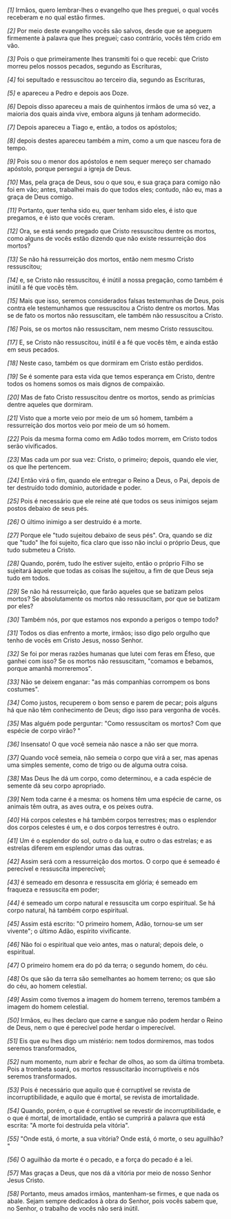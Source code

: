*[1]* Irmãos, quero lembrar-lhes o evangelho que lhes preguei, o qual vocês receberam e no qual estão firmes.

*[2]* Por meio deste evangelho vocês são salvos, desde que se apeguem firmemente à palavra que lhes preguei; caso contrário, vocês têm crido em vão.

*[3]* Pois o que primeiramente lhes transmiti foi o que recebi: que Cristo morreu pelos nossos pecados, segundo as Escrituras,

*[4]* foi sepultado e ressuscitou ao terceiro dia, segundo as Escrituras,

*[5]* e apareceu a Pedro e depois aos Doze.

*[6]* Depois disso apareceu a mais de quinhentos irmãos de uma só vez, a maioria dos quais ainda vive, embora alguns já tenham adormecido.

*[7]* Depois apareceu a Tiago e, então, a todos os apóstolos;

*[8]* depois destes apareceu também a mim, como a um que nasceu fora de tempo.

*[9]* Pois sou o menor dos apóstolos e nem sequer mereço ser chamado apóstolo, porque persegui a igreja de Deus.

*[10]* Mas, pela graça de Deus, sou o que sou, e sua graça para comigo não foi em vão; antes, trabalhei mais do que todos eles; contudo, não eu, mas a graça de Deus comigo.

*[11]* Portanto, quer tenha sido eu, quer tenham sido eles, é isto que pregamos, e é isto que vocês creram.

*[12]* Ora, se está sendo pregado que Cristo ressuscitou dentre os mortos, como alguns de vocês estão dizendo que não existe ressurreição dos mortos?

*[13]* Se não há ressurreição dos mortos, então nem mesmo Cristo ressuscitou;

*[14]* e, se Cristo não ressuscitou, é inútil a nossa pregação, como também é inútil a fé que vocês têm.

*[15]* Mais que isso, seremos considerados falsas testemunhas de Deus, pois contra ele testemunhamos que ressuscitou a Cristo dentre os mortos. Mas se de fato os mortos não ressuscitam, ele também não ressuscitou a Cristo.

*[16]* Pois, se os mortos não ressuscitam, nem mesmo Cristo ressuscitou.

*[17]* E, se Cristo não ressuscitou, inútil é a fé que vocês têm, e ainda estão em seus pecados.

*[18]* Neste caso, também os que dormiram em Cristo estão perdidos.

*[19]* Se é somente para esta vida que temos esperança em Cristo, dentre todos os homens somos os mais dignos de compaixão.

*[20]* Mas de fato Cristo ressuscitou dentre os mortos, sendo as primícias dentre aqueles que dormiram.

*[21]* Visto que a morte veio por meio de um só homem, também a ressurreição dos mortos veio por meio de um só homem.

*[22]* Pois da mesma forma como em Adão todos morrem, em Cristo todos serão vivificados.

*[23]* Mas cada um por sua vez: Cristo, o primeiro; depois, quando ele vier, os que lhe pertencem.

*[24]* Então virá o fim, quando ele entregar o Reino a Deus, o Pai, depois de ter destruído todo domínio, autoridade e poder.

*[25]* Pois é necessário que ele reine até que todos os seus inimigos sejam postos debaixo de seus pés.

*[26]* O último inimigo a ser destruído é a morte.

*[27]* Porque ele "tudo sujeitou debaixo de seus pés". Ora, quando se diz que "tudo" lhe foi sujeito, fica claro que isso não inclui o próprio Deus, que tudo submeteu a Cristo.

*[28]* Quando, porém, tudo lhe estiver sujeito, então o próprio Filho se sujeitará àquele que todas as coisas lhe sujeitou, a fim de que Deus seja tudo em todos.

*[29]* Se não há ressurreição, que farão aqueles que se batizam pelos mortos? Se absolutamente os mortos não ressuscitam, por que se batizam por eles?

*[30]* Também nós, por que estamos nos expondo a perigos o tempo todo?

*[31]* Todos os dias enfrento a morte, irmãos; isso digo pelo orgulho que tenho de vocês em Cristo Jesus, nosso Senhor.

*[32]* Se foi por meras razões humanas que lutei com feras em Éfeso, que ganhei com isso? Se os mortos não ressuscitam, "comamos e bebamos, porque amanhã morreremos".

*[33]* Não se deixem enganar: "as más companhias corrompem os bons costumes".

*[34]* Como justos, recuperem o bom senso e parem de pecar; pois alguns há que não têm conhecimento de Deus; digo isso para vergonha de vocês.

*[35]* Mas alguém pode perguntar: "Como ressuscitam os mortos? Com que espécie de corpo virão? "

*[36]* Insensato! O que você semeia não nasce a não ser que morra.

*[37]* Quando você semeia, não semeia o corpo que virá a ser, mas apenas uma simples semente, como de trigo ou de alguma outra coisa.

*[38]* Mas Deus lhe dá um corpo, como determinou, e a cada espécie de semente dá seu corpo apropriado.

*[39]* Nem toda carne é a mesma: os homens têm uma espécie de carne, os animais têm outra, as aves outra, e os peixes outra.

*[40]* Há corpos celestes e há também corpos terrestres; mas o esplendor dos corpos celestes é um, e o dos corpos terrestres é outro.

*[41]* Um é o esplendor do sol, outro o da lua, e outro o das estrelas; e as estrelas diferem em esplendor umas das outras.

*[42]* Assim será com a ressurreição dos mortos. O corpo que é semeado é perecível e ressuscita imperecível;

*[43]* é semeado em desonra e ressuscita em glória; é semeado em fraqueza e ressuscita em poder;

*[44]* é semeado um corpo natural e ressuscita um corpo espiritual. Se há corpo natural, há também corpo espiritual.

*[45]* Assim está escrito: "O primeiro homem, Adão, tornou-se um ser vivente"; o último Adão, espírito vivificante.

*[46]* Não foi o espiritual que veio antes, mas o natural; depois dele, o espiritual.

*[47]* O primeiro homem era do pó da terra; o segundo homem, do céu.

*[48]* Os que são da terra são semelhantes ao homem terreno; os que são do céu, ao homem celestial.

*[49]* Assim como tivemos a imagem do homem terreno, teremos também a imagem do homem celestial.

*[50]* Irmãos, eu lhes declaro que carne e sangue não podem herdar o Reino de Deus, nem o que é perecível pode herdar o imperecível.

*[51]* Eis que eu lhes digo um mistério: nem todos dormiremos, mas todos seremos transformados,

*[52]* num momento, num abrir e fechar de olhos, ao som da última trombeta. Pois a trombeta soará, os mortos ressuscitarão incorruptíveis e nós seremos transformados.

*[53]* Pois é necessário que aquilo que é corruptível se revista de incorruptibilidade, e aquilo que é mortal, se revista de imortalidade.

*[54]* Quando, porém, o que é corruptível se revestir de incorruptibilidade, e o que é mortal, de imortalidade, então se cumprirá a palavra que está escrita: "A morte foi destruída pela vitória".

*[55]* "Onde está, ó morte, a sua vitória? Onde está, ó morte, o seu aguilhão? "

*[56]* O aguilhão da morte é o pecado, e a força do pecado é a lei.

*[57]* Mas graças a Deus, que nos dá a vitória por meio de nosso Senhor Jesus Cristo.

*[58]* Portanto, meus amados irmãos, mantenham-se firmes, e que nada os abale. Sejam sempre dedicados à obra do Senhor, pois vocês sabem que, no Senhor, o trabalho de vocês não será inútil.

